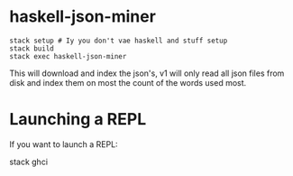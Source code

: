 # haskell-json-miner

```
stack setup # Iy you don't vae haskell and stuff setup
stack build
stack exec haskell-json-miner
```

This will download and index the json's, v1 will only read all json files from disk and 
index them on most the count of the words used most.

# Launching a REPL

If you want to launch a REPL:

stack ghci
